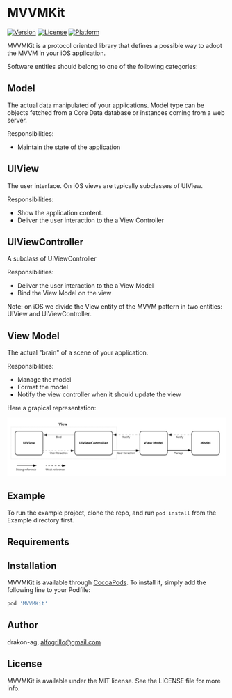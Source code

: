 # MVVMKit

[![Version](https://img.shields.io/cocoapods/v/MVVMKit.svg?style=flat)](https://cocoapods.org/pods/MVVMKit)
[![License](https://img.shields.io/cocoapods/l/MVVMKit.svg?style=flat)](https://cocoapods.org/pods/MVVMKit)
[![Platform](https://img.shields.io/cocoapods/p/MVVMKit.svg?style=flat)](https://cocoapods.org/pods/MVVMKit)


MVVMKit is a protocol oriented library that defines a possible way to adopt the MVVM in your iOS application.

Software entities should belong to one of the following categories:

## Model
The actual data manipulated of your applications. 
Model type can be objects fetched from a Core Data database or instances coming from a web server.

Responsibilities:
- Maintain the state of the application

## UIView
The user interface. On iOS views are typically subclasses of UIView.

Responsibilities:
- Show the application content.
- Deliver the user interaction to the a View Controller

## UIViewController
A subclass of UIViewController

Responsibilities:
- Deliver the user interaction to the a View Model
- Bind the View Model on the view

Note: on iOS we divide the View entity of the MVVM pattern in two entities: UIView and UIViewController.

## View Model
The actual "brain" of a scene of your application.

Responsibilities:
- Manage the model
- Format the model
- Notify the view controller when it should update the view

Here a grapical representation:

![MVVM](images/MVVM.png)

## Example

To run the example project, clone the repo, and run `pod install` from the Example directory first.

## Requirements

## Installation

MVVMKit is available through [CocoaPods](https://cocoapods.org). To install
it, simply add the following line to your Podfile:

```ruby
pod 'MVVMKit'
```

## Author

drakon-ag, alfogrillo@gmail.com

## License

MVVMKit is available under the MIT license. See the LICENSE file for more info.
